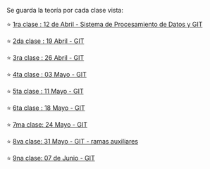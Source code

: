Se guarda la teoría por cada clase vista:

:star: [1ra clase : 12 de Abril - Sistema de Procesamiento de Datos y GIT](https://github.com/eugenia1984/UTN-FRSR-SISTEMA-DE-PROCESAMIENTO-DE-DATOS/blob/main/01_sistema_de_procesamiento_de_datos_git/clase01.md)


:star: [2da clase : 19 Abril - GIT](https://github.com/eugenia1984/UTN-FRSR-SISTEMA-DE-PROCESAMIENTO-DE-DATOS/blob/main/01_sistema_de_procesamiento_de_datos_git/clase02.md)


:star: [3ra clase : 26 Abril - GIT](https://github.com/eugenia1984/UTN-FRSR-SISTEMA-DE-PROCESAMIENTO-DE-DATOS/blob/main/01_sistema_de_procesamiento_de_datos_git/clase03.md)


:star: [4ta clase : 03 Mayo - GIT](https://github.com/eugenia1984/UTN-FRSR-SISTEMA-DE-PROCESAMIENTO-DE-DATOS/blob/main/01_sistema_de_procesamiento_de_datos_git/clase04.md)


:star: [5ta clase : 11 Mayo - GIT](https://github.com/eugenia1984/UTN-FRSR-SISTEMA-DE-PROCESAMIENTO-DE-DATOS/blob/main/01_sistema_de_procesamiento_de_datos_git/clase05.md)


:star: [6ta clase : 18 Mayo - GIT](https://github.com/eugenia1984/UTN-FRSR-SISTEMA-DE-PROCESAMIENTO-DE-DATOS/blob/main/01_sistema_de_procesamiento_de_datos_git/clase06.md)


:star: [7ma clase: 24 Mayo - GIT](https://github.com/eugenia1984/UTN-FRSR-SISTEMA-DE-PROCESAMIENTO-DE-DATOS/blob/main/01_sistema_de_procesamiento_de_datos_git/clase07.md)


:star: [8va clase: 31 Mayo - GIT - ramas auxiliares](https://github.com/eugenia1984/UTN-FRSR-SISTEMA-DE-PROCESAMIENTO-DE-DATOS/blob/main/01_sistema_de_procesamiento_de_datos_git/clase08.md)


:star: [9na clase: 07 de Junio - GIT](https://github.com/eugenia1984/UTN-FRSR-SISTEMA-DE-PROCESAMIENTO-DE-DATOS/blob/main/01_sistema_de_procesamiento_de_datos_git/clase09.md)
